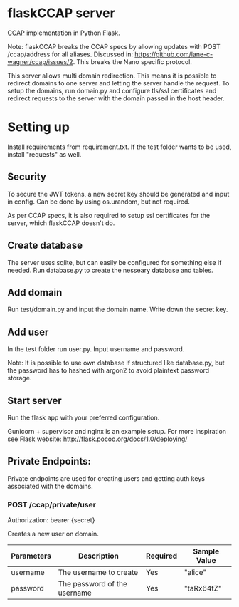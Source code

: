 # flaskCCAP server

[CCAP](https://github.com/lane-c-wagner/ccap) implementation in Python Flask.

Note: flaskCCAP breaks the CCAP specs by allowing updates with POST /ccap/address for all aliases. Discussed in: https://github.com/lane-c-wagner/ccap/issues/2. This breaks the Nano specific protocol.

This server allows multi domain redirection. This means it is possible to redirect domains to one server and letting the server handle the request. To setup the domains, run domain.py and configure tls/ssl certificates and redirect requests to the server with the domain passed in the host header.


# Setting up

Install requirements from requirement.txt. If the test folder wants to be used, install "requests" as well.

## Security

To secure the JWT tokens, a new secret key should be generated and input in config. Can be done by using os.urandom, but not required.

As per CCAP specs, it is also required to setup ssl certificates for the server, which flaskCCAP doesn't do.

## Create database

The server uses sqlite, but can easily be configured for something else if needed. Run database.py to create the nesseary database and tables.

## Add domain

Run test/domain.py and input the domain name. Write down the secret key.

## Add user

In the test folder run user.py. Input username and password.

Note: It is possible to use own database if structured like database.py, but the password has to hashed with argon2 to avoid plaintext password storage.


## Start server

Run the flask app with your preferred configuration.

Gunicorn + supervisor and nginx is an example setup. For more inspiration see Flask website: http://flask.pocoo.org/docs/1.0/deploying/

## Private Endpoints:

Private endpoints are used for creating users and getting auth keys associated with the domains.

### POST /ccap/private/user

Authorization: bearer {secret}

Creates a new user on domain.

| Parameters | Description | Required | Sample Value |
| ---------- | ----------- | -------- | ------------ |
| username | The username to create | Yes | "alice"
| password | The password of the username | Yes | "taRx64tZ"



